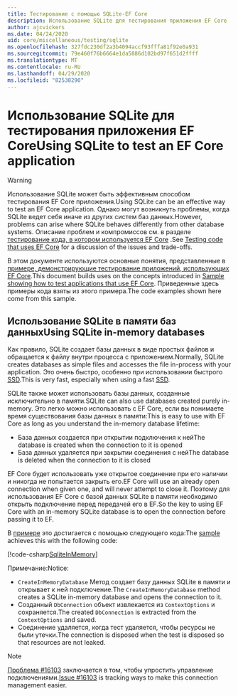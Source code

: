 ```yaml
---
title: Тестирование с помощью SQLite-EF Core
description: Использование SQLite для тестирования приложения EF Core
author: ajcvickers
ms.date: 04/24/2020
uid: core/miscellaneous/testing/sqlite
ms.openlocfilehash: 327fdc230df2a3b4094accf93fffa81f92e0a931
ms.sourcegitcommit: 79e460f76b6664e1da5886d102bd97f651d2ffff
ms.translationtype: MT
ms.contentlocale: ru-RU
ms.lasthandoff: 04/29/2020
ms.locfileid: "82538290"
---
```

# <a name="using-sqlite-to-test-an-ef-core-application"></a><span data-ttu-id="b5290-103">Использование SQLite для тестирования приложения EF Core</span><span class="sxs-lookup"><span data-stu-id="b5290-103">Using SQLite to test an EF Core application</span></span>

> [!WARNING]
> <span data-ttu-id="b5290-104">Использование SQLite может быть эффективным способом тестирования EF Core приложения.</span><span class="sxs-lookup"><span data-stu-id="b5290-104">Using SQLite can be an effective way to test an EF Core application.</span></span>
> <span data-ttu-id="b5290-105">Однако могут возникнуть проблемы, когда SQLite ведет себя иначе из других систем баз данных.</span><span class="sxs-lookup"><span data-stu-id="b5290-105">However, problems can arise where SQLite behaves differently from other database systems.</span></span> <span data-ttu-id="b5290-106">Описание проблем и компромиссов см. в разделе [тестирование кода, в котором используется EF Core](xref:core/miscellaneous/testing/index) .</span><span class="sxs-lookup"><span data-stu-id="b5290-106">See [Testing code that uses EF Core](xref:core/miscellaneous/testing/index) for a discussion of the issues and trade-offs.</span></span>  

<span data-ttu-id="b5290-107">В этом документе используются основные понятия, представленные в [примере, демонстрирующие тестирование приложений, использующих EF Core](xref:core/miscellaneous/testing/testing-sample).</span><span class="sxs-lookup"><span data-stu-id="b5290-107">This document builds uses on the concepts introduced in [Sample showing how to test applications that use EF Core](xref:core/miscellaneous/testing/testing-sample).</span></span>
<span data-ttu-id="b5290-108">Приведенные здесь примеры кода взяты из этого примера.</span><span class="sxs-lookup"><span data-stu-id="b5290-108">The code examples shown here come from this sample.</span></span>

## <a name="using-sqlite-in-memory-databases"></a><span data-ttu-id="b5290-109">Использование SQLite в памяти баз данных</span><span class="sxs-lookup"><span data-stu-id="b5290-109">Using SQLite in-memory databases</span></span>

<span data-ttu-id="b5290-110">Как правило, SQLite создает базы данных в виде простых файлов и обращается к файлу внутри процесса с приложением.</span><span class="sxs-lookup"><span data-stu-id="b5290-110">Normally, SQLite creates databases as simple files and accesses the file in-process with your application.</span></span>
<span data-ttu-id="b5290-111">Это очень быстро, особенно при использовании быстрого [SSD](https://en.wikipedia.org/wiki/Solid-state_drive).</span><span class="sxs-lookup"><span data-stu-id="b5290-111">This is very fast, especially when using a fast [SSD](https://en.wikipedia.org/wiki/Solid-state_drive).</span></span> 

<span data-ttu-id="b5290-112">SQLite также может использовать базы данных, созданные исключительно в памяти.</span><span class="sxs-lookup"><span data-stu-id="b5290-112">SQLite can also use databases created purely in-memory.</span></span>
<span data-ttu-id="b5290-113">Это легко можно использовать с EF Core, если вы понимаете время существования базы данных в памяти:</span><span class="sxs-lookup"><span data-stu-id="b5290-113">This is easy to use with EF Core as long as you understand the in-memory database lifetime:</span></span>
* <span data-ttu-id="b5290-114">База данных создается при открытии подключения к ней</span><span class="sxs-lookup"><span data-stu-id="b5290-114">The database is created when the connection to it is opened</span></span>
* <span data-ttu-id="b5290-115">База данных удаляется при закрытии соединения с ней</span><span class="sxs-lookup"><span data-stu-id="b5290-115">The database is deleted when the connection to it is closed</span></span>

<span data-ttu-id="b5290-116">EF Core будет использовать уже открытое соединение при его наличии и никогда не попытается закрыть его.</span><span class="sxs-lookup"><span data-stu-id="b5290-116">EF Core will use an already open connection when given one, and will never attempt to close it.</span></span>
<span data-ttu-id="b5290-117">Поэтому для использования EF Core с базой данных SQLite в памяти необходимо открыть подключение перед передачей его в EF.</span><span class="sxs-lookup"><span data-stu-id="b5290-117">So the key to using EF Core with an in-memory SQLite database is to open the connection before passing it to EF.</span></span>  

<span data-ttu-id="b5290-118">В [примере](xref:core/miscellaneous/testing/testing-sample) это достигается с помощью следующего кода:</span><span class="sxs-lookup"><span data-stu-id="b5290-118">The [sample](xref:core/miscellaneous/testing/testing-sample) achieves this with the following code:</span></span>

[!code-csharp[SqliteInMemory](../../../../samples/core/Miscellaneous/Testing/ItemsWebApi/Tests/SqliteInMemoryItemsControllerTest.cs?name=SqliteInMemory)]

<span data-ttu-id="b5290-119">Примечание:</span><span class="sxs-lookup"><span data-stu-id="b5290-119">Notice:</span></span>
* <span data-ttu-id="b5290-120">`CreateInMemoryDatabase` Метод создает базу данных SQLite в памяти и открывает к ней подключение.</span><span class="sxs-lookup"><span data-stu-id="b5290-120">The `CreateInMemoryDatabase` method creates a SQLite in-memory database and opens the connection to it.</span></span>
* <span data-ttu-id="b5290-121">Созданный `DbConnection` объект извлекается из `ContextOptions` и сохраняется.</span><span class="sxs-lookup"><span data-stu-id="b5290-121">The created `DbConnection` is extracted from the `ContextOptions` and saved.</span></span>
* <span data-ttu-id="b5290-122">Соединение удаляется, когда тест удаляется, чтобы ресурсы не были утечки.</span><span class="sxs-lookup"><span data-stu-id="b5290-122">The connection is disposed when the test is disposed so that resources are not leaked.</span></span> 

> [!NOTE]
> <span data-ttu-id="b5290-123">[Проблема #16103](https://github.com/dotnet/efcore/issues/16103) заключается в том, чтобы упростить управление подключениями.</span><span class="sxs-lookup"><span data-stu-id="b5290-123">[Issue #16103](https://github.com/dotnet/efcore/issues/16103) is tracking ways to make this connection management easier.</span></span> 
